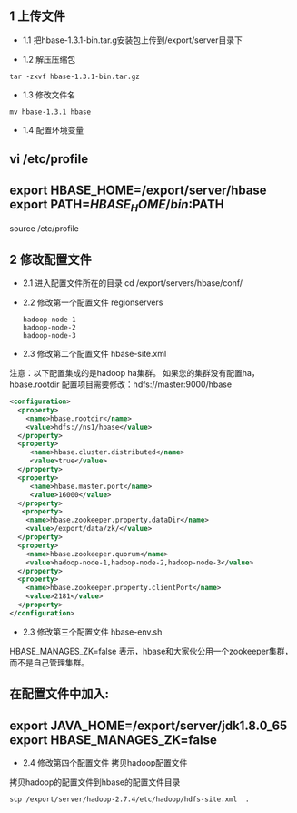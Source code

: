## 1 上传文件

* 1.1 把hbase-1.3.1-bin.tar.g安装包上传到/export/server目录下

* 1.2 解压压缩包

`tar -zxvf hbase-1.3.1-bin.tar.gz`

* 1.3 修改文件名

`mv hbase-1.3.1 hbase`

* 1.4 配置环境变量

vi /etc/profile
-
export HBASE_HOME=/export/server/hbase
export PATH=${HBASE_HOME}/bin:$PATH
-
source /etc/profile

## 2 修改配置文件

* 2.1 进入配置文件所在的目录
cd /export/servers/hbase/conf/

* 2.2  修改第一个配置文件  regionservers 

      hadoop-node-1
      hadoop-node-2
      hadoop-node-3
* 2.3  修改第二个配置文件 hbase-site.xml 

注意：以下配置集成的是hadoop ha集群。
如果您的集群没有配置ha，hbase.rootdir 配置项目需要修改：hdfs://master:9000/hbase

``` xml
<configuration>
  <property>
    <name>hbase.rootdir</name>
    <value>hdfs://ns1/hbase</value>
  </property>
  <property>
     <name>hbase.cluster.distributed</name>
     <value>true</value>
  </property>
  <property>
     <name>hbase.master.port</name>
     <value>16000</value>
  </property>
   <property>
    <name>hbase.zookeeper.property.dataDir</name>
    <value>/export/data/zk/</value>
  </property>
  <property>
    <name>hbase.zookeeper.quorum</name>
    <value>hadoop-node-1,hadoop-node-2,hadoop-node-3</value>
  </property>
  <property>
    <name>hbase.zookeeper.property.clientPort</name>
    <value>2181</value>
  </property>
</configuration>
```
* 2.3   修改第三个配置文件 hbase-env.sh

HBASE_MANAGES_ZK=false 表示，hbase和大家伙公用一个zookeeper集群，而不是自己管理集群。

在配置文件中加入:
-
export JAVA_HOME=/export/server/jdk1.8.0_65
export HBASE_MANAGES_ZK=false
-

* 2.4 修改第四个配置文件 拷贝hadoop配置文件

拷贝hadoop的配置文件到hbase的配置文件目录

`scp /export/server/hadoop-2.7.4/etc/hadoop/hdfs-site.xml  .`



